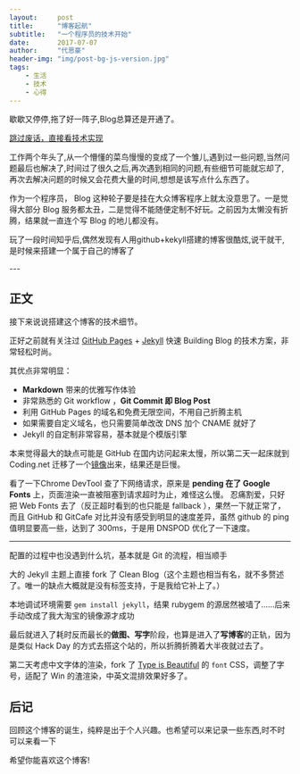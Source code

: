 ```yaml
---
layout:     post
title:      "博客起航"
subtitle:   "一个程序员的技术开始"
date:       2017-07-07
author:     "代思豪"
header-img: "img/post-bg-js-version.jpg"
tags:
    - 生活
    - 技术
    - 心得
---
```


歇歇又停停,拖了好一阵子,Blog总算还是开通了。

[跳过废话，直接看技术实现 ](#build)



工作两个年头了,从一个懵懂的菜鸟慢慢的变成了一个雏儿,遇到过一些问题,当然问题最后也解决了,时间过了很久之后,再次遇到相同的问题,有些细节可能就忘却了,再次去解决问题的时候又会花费大量的时间,想想是该写点什么东西了。


作为一个程序员， Blog 这种轮子要是挂在大众博客程序上就太没意思了。一是觉得大部分 Blog 服务都太丑，二是觉得不能随便定制不好玩。之前因为太懒没有折腾，结果就一直连个写 Blog 的地儿都没有。

玩了一段时间知乎后,偶然发现有人用github+kekyll搭建的博客很酷炫,说干就干,是时候来搭建一个属于自己的博客了


<p id = "build"></p>
---

## 正文

接下来说说搭建这个博客的技术细节。  

正好之前就有关注过 [GitHub Pages](https://pages.github.com/) + [Jekyll](http://jekyllrb.com/) 快速 Building Blog 的技术方案，非常轻松时尚。

其优点非常明显：

* **Markdown** 带来的优雅写作体验
* 非常熟悉的 Git workflow ，**Git Commit 即 Blog Post**
* 利用 GitHub Pages 的域名和免费无限空间，不用自己折腾主机
* 如果需要自定义域名，也只需要简单改改 DNS 加个 CNAME 就好了
* Jekyll 的自定制非常容易，基本就是个模版引擎


本来觉得最大的缺点可能是 GitHub 在国内访问起来太慢，所以第二天一起床就到 Coding.net 迁移了一个[镜像](http://daisihao.coding.me)出来，结果还是巨慢。

看了一下Chrome DevTool 查了下网络请求，原来是 **pending 在了 Google Fonts** 上，页面渲染一直被阻塞到请求超时为止，难怪这么慢。
忍痛割爱，只好把 Web Fonts 去了（反正超时看到的也只能是 fallback ），果然一下就正常了，而且 GitHub 和 GitCafe 对比并没有感受到明显的速度差异，虽然 github 的 ping 值明显要高一些，达到了 300ms，于是用 DNSPOD 优化了一下速度。

---

配置的过程中也没遇到什么坑，基本就是 Git 的流程，相当顺手

大的 Jekyll 主题上直接 fork 了 Clean Blog（这个主题也相当有名，就不多赘述了。唯一的缺点大概就是没有标签支持，于是我给它补上了。）

本地调试环境需要 `gem install jekyll`，结果 rubygem 的源居然被墙了……后来手动改成了我大淘宝的镜像源才成功

最后就进入了耗时反而最长的**做图、写字**阶段，也算是进入了**写博客**的正轨，因为是类似 Hack Day 的方式去搭这个站的，所以折腾折腾着大半夜就过去了。

第二天考虑中文字体的渲染，fork 了 [Type is Beautiful](http://www.typeisbeautiful.com/) 的 `font` CSS，调整了字号，适配了 Win 的渣渲染，中英文混排效果好多了。


## 后记

回顾这个博客的诞生，纯粹是出于个人兴趣。也希望可以来记录一些东西,时不时可以来看一下

希望你能喜欢这个博客!
